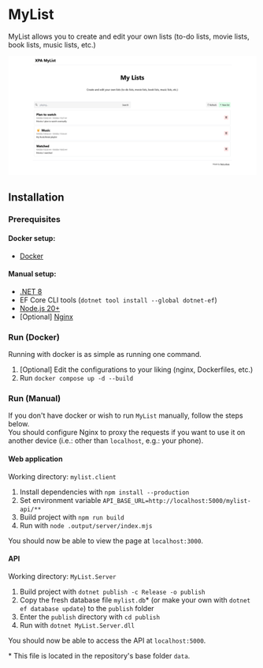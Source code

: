 # MyList

MyList allows you to create and edit your own lists (to-do lists, movie lists, book lists, music lists, etc.)  

<img src="screenshots/MyList.gif" />

## Installation

### Prerequisites

#### Docker setup:

- [Docker](https://www.docker.com/)

#### Manual setup:

- [.NET 8](https://dotnet.microsoft.com/en-us/download/dotnet/8.0)
- EF Core CLI tools (`dotnet tool install --global dotnet-ef`)
- [Node.js 20+](https://nodejs.org/en)
- [Optional] [Nginx](https://nginx.org/en/)

### Run (Docker)

Running with docker is as simple as running one command.  

1. [Optional] Edit the configurations to your liking (nginx, Dockerfiles, etc.)
2. Run `docker compose up -d --build`

### Run (Manual)

If you don't have docker or wish to run `MyList` manually, follow the steps below.  
You should configure Nginx to proxy the requests if you want to use it on another device (i.e.: other than `localhost`, e.g.: your phone).  

#### Web application

Working directory: `mylist.client`

1. Install dependencies with `npm install --production`
2. Set environment variable `API_BASE_URL=http://localhost:5000/mylist-api/**`
3. Build project with `npm run build`
4. Run with `node .output/server/index.mjs`

You should now be able to view the page at `localhost:3000`.  

#### API

Working directory: `MyList.Server`

1. Build project with `dotnet publish -c Release -o publish`
2. Copy the fresh database file `mylist.db`* (or make your own with `dotnet ef database update`) to the `publish` folder
3. Enter the `publish` directory with `cd publish`
4. Run with `dotnet MyList.Server.dll`

You should now be able to access the API at `localhost:5000`.  

\* This file is located in the repository's base folder `data`.  
